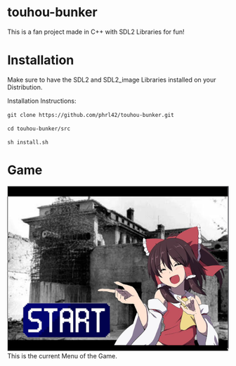 # touhou-bunker
This is a fan project made in C++ with SDL2 Libraries for fun!

# Installation

<p>Make sure to have the SDL2 and SDL2_image Libraries installed on your Distribution. </p>

<p>Installation Instructions:</p>

`git clone https://github.com/phrl42/touhou-bunker.git`

`cd touhou-bunker/src`

`sh install.sh`


# Game
<img src="https://raw.githubusercontent.com/phrl42/touhou-bunker/main/src/img/-2-s.png">
This is the current Menu of the Game.


